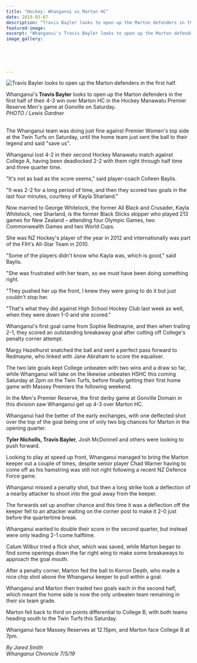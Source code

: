 ```yaml
---
title: "Hockey: Whanganui vs Marton HC"
date: 2019-05-07
description: "Travis Bayler looks to open up the Marton defenders in the first half of their 4-3 win over Marton HC in the Hockey Manawatu"
featured-image: 
excerpt: "Whanganui's Travis Bayler looks to open up the Marton defenders in the first half of their 4-3 win over Marton HC in the Hockey Manawatu Premier Reserve Men's game at Gonville on Saturday."
image_gallery:
	
	
	
	
	
---
```


<p><img src="https://www.nzherald.co.nz/resizer/5AskO_nrDSSOBVUEI0R_lf0JsCo=/620x413/smart/filters:quality(70)/arc-anglerfish-syd-prod-nzme.s3.amazonaws.com/public/BQ2M5YJEVFGYXAYJKWXLCQRLXQ.jpg" alt="Travis Bayler looks to open up the Marton defenders in the first half." /></p>
<p><span>Whanganui's<strong> Travis Bayler</strong> looks to open up the Marton defenders in the first half of their 4-3 win over&nbsp;<span>Marton HC in the Hockey Manawatu Premier Reserve Men's game at Gonville on Saturday.</span><br /><em>PHOTO / Lewis Gardner</em></span></p>
<p><strong><br /></strong>The Whanganui team was doing just fine against Premier Women's top side at the Twin Turfs on Saturday, until the home team just sent the ball to their legend and said "save us".</p>
<p>Whanganui lost 4-2 in their second Hockey Manawatu match against College A, having been deadlocked 2-2 with them right through half time and three quarter time.</p>
<p>"It's not as bad as the score seems," said player-coach Colleen Baylis.</p>
<p>"It was 2-2 for a long period of time, and then they scored two goals in the last four minutes, courtesy of Kayla Sharland."</p>
<p><span class="ellipsis">Now married to George Whitelock,</span>&nbsp;<span>the former All Black and Crusader, Kayla Whitelock, nee Sharland, is the former Black Sticks skipper who played 213 games for New Zealand &ndash; attending four Olympic Games, two Commonwealth Games and two World Cups.</span></p>
<p>She was NZ Hockey's player of the year in 2012 and internationally was part of the FIH's All-Star Team in 2010.</p>
<p>"Some of the players didn't know who Kayla was, which is good," said Baylis.</p>
<p>"She was frustrated with her team, so we must have been doing something right.</p>
<p>"They pushed her up the front, I knew they were going to do it but just couldn't stop her.</p>
<p>"That's what they did against High School Hockey Club last week as well, when they were down 1-0 and she scored."</p>
<p>Whanganui's first goal came from Sophie Redmayne, and then when trailing 2-1, they scored an outstanding breakaway goal after cutting off College's penalty corner attempt.</p>
<p>Margy Hazelhurst snatched the ball and sent a perfect pass forward to Redmayne, who linked with Jane Abraham to score the equaliser.</p>
<p>The two late goals kept College unbeaten with two wins and a draw so far, while Whanganui will take on the likewise unbeaten HSHC this coming Saturday at 2pm on the Twin Turfs, before finally getting their first home game with Massey Premiers the following weekend.</p>
<p>In the Men's Premier Reserve, the first derby game at Gonville Domain in this division saw Whanganui get up 4-3 over Marton HC.</p>
<p>Whanganui had the better of the early exchanges, with one deflected shot over the top of the goal being one of only two big chances for Marton in the opening quarter.</p>
<p><strong>Tyler Nicholls, Travis Bayler</strong>, Josh McDonnell and others were looking to push forward.</p>
<p>Looking to play at speed up front, Whanganui managed to bring the Marton keeper out a couple of times, despite senior player Chad Warner having to come off as his hamstring was still not right following a recent NZ Defence Force game.</p>
<p>Whanganui missed a penalty shot, but then a long strike took a deflection of a nearby attacker to shoot into the goal away from the keeper.</p>
<p>The forwards set up another chance and this time it was a deflection off the keeper fell to an attacker waiting on the corner post to make it 2-0 just before the quartertime break.</p>
<p>Whanganui wanted to double their score in the second quarter, but instead were only leading 2-1 come halftime.</p>
<p>Calum Wilbur tried a flick shot, which was saved, while Marton began to find some openings down the far right wing to make some breakaways to approach the goal mouth.</p>
<p>After a penalty corner, Marton fed the ball to Korron Death, who made a nice chip shot above the Whanganui keeper to pull within a goal.</p>
<p>Whanganui and Marton then traded two goals each in the second half, which meant the home side is now the only unbeaten team remaining in their six team grade.</p>
<p>Marton fell back to third on points differential to College B, with both teams heading south to the Twin Turfs this Saturday.</p>
<p>Whanganui face Massey Reserves at 12.15pm, and Marton face College B at 7pm.</p>
<p><em>By Jared Smith</em><br /><em>Whanganui Chronicle 7/5/19</em></p>

